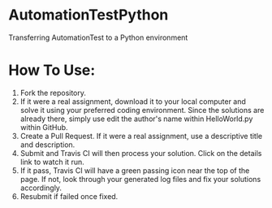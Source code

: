 # AutomationTestPython
Transferring AutomationTest to a Python environment

# How To Use:
1. Fork the repository.
2. If it were a real assignment, download it to your local computer and solve it using your preferred coding environment.
  Since the solutions are already there, simply use edit the author's name within HelloWorld.py within GitHub.
3. Create a Pull Request. If it were a real assignment, use a descriptive title and description.
4. Submit and Travis CI will then process your solution. Click on the details link to watch it run.
5. If it pass, Travis CI will have a green passing icon near the top of the page. If not, look through your generated log files and fix your solutions accordingly.
6. Resubmit if failed once fixed.
